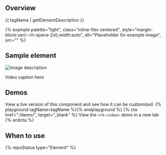 ## Overview
{{ tagName | getElementDescription }}

{% example palette="light",
          class="inline-flex centered",
          style="margin-block:var(--rh-space-2xl);width:auto",
          alt="Placeholder for example image",
          src="" %}

## Sample element
<rh-video>
  <img slot="thumbnail" src="https://fakeimg.pl/300x150/282828/eae0d0" alt="Image description"/>
  <template>
    <iframe title="Title of video" width="300" height="150" frameborder="0" allowfullscreen src="https://www.youtube.com/embed/9gYLKxJ9NbY"></iframe>
  </template>
  <p slot="caption">Video caption here</p>
</rh-video>


## Demos
  View a live version of this component and see how it can be customized.
  {% playground tagName=tagName %}{% endplayground %}
  {% cta href="./demo/", target="_blank" %}
    View the `<rh-video>` demo in a new tab
  {% endcta %}

## When to use 


{% repoStatus type="Element" %}

